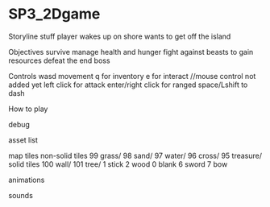 # SP3_2Dgame

Storyline
stuff
player wakes up on shore
wants to get off the island

Objectives
survive
manage health and hunger
fight against beasts to gain resources
defeat the end boss


Controls
wasd movement
q for inventory
e for interact
//mouse control not added yet
left click for attack
enter/right click for ranged
space/Lshift to dash

How to play







debug


asset list

map tiles
non-solid tiles
99 grass/
98 sand/
97 water/
96 cross/
95 treasure/
solid tiles
100 wall/
101 tree/
1 stick
2 wood
0 blank
6 sword
7 bow

animations

sounds


